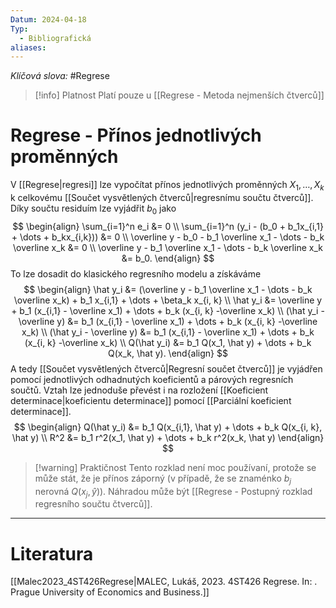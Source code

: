 ```yaml
---
Datum: 2024-04-18
Typ:
  - Bibliografická
aliases:
---
```

*Klíčová slova:* #Regrese 

> [!info] Platnost
> Platí pouze u [[Regrese - Metoda nejmenších čtverců]]
# Regrese - Přínos jednotlivých proměnných
V [[Regrese|regresi]] lze vypočítat přínos jednotlivých proměnných $X_1, \dots, X_k$ k celkovému [[Součet vysvětlených čtverců|regresnímu součtu čtverců]]. Díky součtu residuím lze vyjádřit $b_0$ jako
$$
\begin{align}
\sum_{i=1}^n e_i &= 0 \\
\sum_{i=1}^n (y_i - (b_0 + b_1x_{i,1} + \dots + b_kx_{i,k})) &= 0 \\
\overline y - b_0 - b_1 \overline x_1 - \dots - b_k \overline x_k &= 0 \\
\overline y - b_1 \overline x_1 - \dots - b_k \overline x_k &= b_0.
\end{align}
$$
To lze dosadit do klasického regresního modelu a získáváme
$$
\begin{align}
\hat y_i &= (\overline y - b_1 \overline x_1 - \dots - b_k \overline x_k) + b_1 x_{i,1} + \dots + \beta_k x_{i, k} \\
\hat y_i &= \overline y + b_1 (x_{i,1} - \overline x_1) + \dots + b_k (x_{i, k} -\overline x_k) \\
(\hat y_i - \overline y) &=  b_1 (x_{i,1} - \overline x_1) + \dots + b_k (x_{i, k} -\overline x_k) \\
(\hat y_i - \overline y) &=  b_1 (x_{i,1} - \overline x_1) + \dots + b_k (x_{i, k} -\overline x_k) \\
Q(\hat y_i) &=  b_1 Q(x_1, \hat y) + \dots + b_k Q(x_k, \hat y).
\end{align}
$$
A tedy [[Součet vysvětlených čtverců|Regresní součet čtverců]] je vyjádřen pomocí jednotlivých odhadnutých koeficientů a párových regresních součtů. Vztah lze jednoduše převést i na rozložení [[Koeficient determinace|koeficientu determinace]] pomocí [[Parciální koeficient determinace]].
$$
\begin{align}
Q(\hat y_i) &=  b_1 Q(x_{i,1}, \hat y) + \dots + b_k Q(x_{i, k}, \hat y) \\
R^2 &=  b_1 r^2(x_1, \hat y) + \dots + b_k r^2(x_k, \hat y)
\end{align}
$$

> [!warning] Praktičnost
> Tento rozklad není moc používaní, protože se může stát, že je přínos záporný (v případě, že se znaménko $b_j$ nerovná $Q(x_j, \hat y)$). Náhradou může být [[Regrese - Postupný rozklad regresního součtu čtverců]].

- - -
# Literatura
[[Malec2023_4ST426Regrese|MALEC, Lukáš, 2023. 4ST426 Regrese. In: . Prague University of Economics and Business.]]
